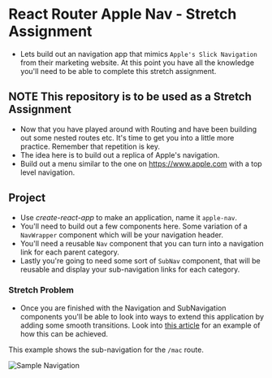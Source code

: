 # React Router Apple Nav - Stretch Assignment

-   Lets build out an navigation app that mimics `Apple's Slick Navigation` from their marketing website. At this point you have all the knowledge you'll need to be able to complete this stretch assignment.

## **NOTE** This repository is to be used as a Stretch Assignment

-   Now that you have played around with Routing and have been building out some nested routes etc. It's time to get you into a little more practice. Remember that repetition is key.
-   The idea here is to build out a replica of Apple's navigation.
-   Build out a menu similar to the one on https://www.apple.com with a top level navigation.

## Project

-   Use _create-react-app_ to make an application, name it `apple-nav`.
-   You'll need to build out a few components here. Some variation of a `NavWrapper` component which will be your navigation header.
-   You'll need a reusable `Nav` component that you can turn into a navigation link for each parent category.
-   Lastly you're going to need some sort of `SubNav` component, that will be reusable and display your sub-navigation links for each category.

### Stretch Problem

-   Once you are finished with the Navigation and SubNavigation components you'll be able to look into ways to extend this application by adding some smooth transitions. Look into [this article](https://hackernoon.com/animated-page-transitions-with-react-router-4-reacttransitiongroup-and-animated-1ca17bd97a1a) for an example of how this can be achieved.

This example shows the sub-navigation for the `/mac` route.

![Sample Navigation](images/sample.png)
